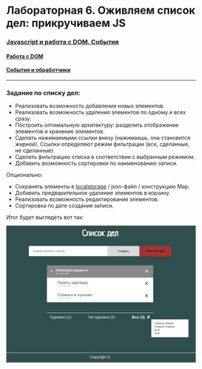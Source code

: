# Лабораторная 6. Оживляем список дел: прикручиваем JS

### [Javascript и работа с DOM. События](https://dmitryweiner.github.io/web-lectures/JS_part4.html#/)
#### [Работа с DOM](https://dmitryweiner.github.io/web-lectures/JS_part4.html#/1)
#### [События и обработчики](https://dmitryweiner.github.io/web-lectures/JS_part4.html#/15)

---

### Задание по списку дел:

* Реализовать возможность добавления новых элементов.
* Реализовать возможность удаления элементов по одному и всех сразу.
* Построить оптимальную архитектуру: разделить отображение элементов и хранение элементов.
* Сделать нажимаемыми ссылки внизу (нажимаешь, она становится жирной). Ссылки определяют режим фильтрации (все, сделанные, не сделанные).
* Сделать фильтрацию списка в соответствии с выбранным режимом.
* Добавить возможность сортировки по наименованию записи.
  
Опционально: 

* Сохранять элементы в [localstorage](https://learn.javascript.ru/localstorage) / json-файл / конструкцию Map.
* Добавить предварительное удаление элементов в корзину.
* Реализовать возможность редактирования элементов.
* Сортировка по дате создания записи.

Итог будет выглядеть вот так:

![filter](../src/assets/lab_todo_js/filter.png)
